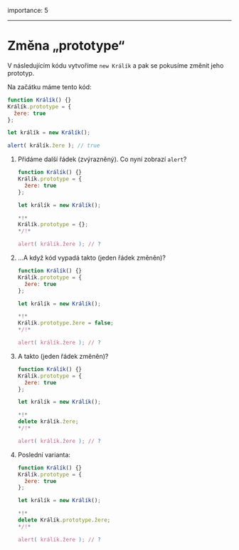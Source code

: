 importance: 5

---

# Změna „prototype“

V následujícím kódu vytvoříme `new Králík` a pak se pokusíme změnit jeho prototyp.

Na začátku máme tento kód:

```js run
function Králík() {}
Králík.prototype = {
  žere: true
};

let králík = new Králík();

alert( králík.žere ); // true
```


1. Přidáme další řádek (zvýrazněný). Co nyní zobrazí `alert`?

    ```js
    function Králík() {}
    Králík.prototype = {
      žere: true
    };

    let králík = new Králík();

    *!*
    Králík.prototype = {};
    */!*

    alert( králík.žere ); // ?
    ```

2. ...A když kód vypadá takto (jeden řádek změněn)?

    ```js
    function Králík() {}
    Králík.prototype = {
      žere: true
    };

    let králík = new Králík();

    *!*
    Králík.prototype.žere = false;
    */!*

    alert( králík.žere ); // ?
    ```

3. A takto (jeden řádek změněn)?

    ```js
    function Králík() {}
    Králík.prototype = {
      žere: true
    };

    let králík = new Králík();

    *!*
    delete králík.žere;
    */!*

    alert( králík.žere ); // ?
    ```

4. Poslední varianta:

    ```js
    function Králík() {}
    Králík.prototype = {
      žere: true
    };

    let králík = new Králík();

    *!*
    delete Králík.prototype.žere;
    */!*

    alert( králík.žere ); // ?
    ```
